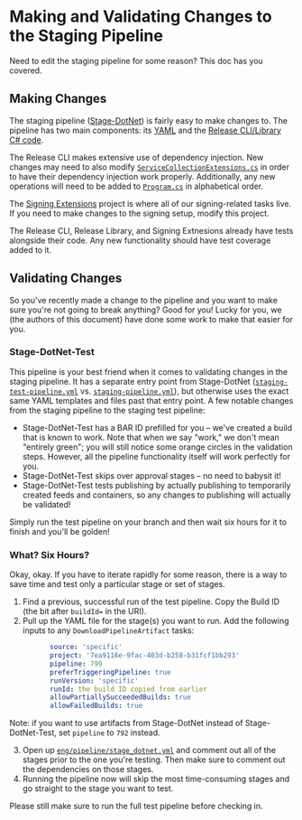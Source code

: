 # Making and Validating Changes to the Staging Pipeline

Need to edit the staging pipeline for some reason? This doc has you covered.

## Making Changes

The staging pipeline ([Stage-DotNet](https://dev.azure.com/dnceng/internal/_build?definitionId=792)) is fairly easy to make changes to.
The pipeline has two main components: its [YAML](https://dev.azure.com/dnceng/internal/_git/dotnet-release?path=%2Feng%2Fpipeline&version=GBmain&_a=contents) and the [Release CLI/Library C# code](https://dev.azure.com/dnceng/internal/_git/dotnet-release?path=%2Fsrc%2FMicrosoft.DotNet.Release&version=GBmain&_a=contents).

The Release CLI makes extensive use of dependency injection.
New changes may need to also modify [`ServiceCollectionExtensions.cs`](https://dev.azure.com/dnceng/internal/_git/dotnet-release?path=%2Fsrc%2FMicrosoft.DotNet.Release%2FMicrosoft.DotNet.ReleaseCli%2Fsrc%2FServiceCollectionExtensions.cs&version=GBmain) in order to have their dependency injection work properly.
Additionally, any new operations will need to be added to [`Program.cs`](https://dev.azure.com/dnceng/internal/_git/dotnet-release?path=%2Fsrc%2FMicrosoft.DotNet.Release%2FMicrosoft.DotNet.ReleaseCli%2Fsrc%2FProgram.cs&version=GBmain) in alphabetical order.

The [Signing Extensions](https://dev.azure.com/dnceng/internal/_git/dotnet-release?path=%2Fsrc%2FMicrosoft.DotNet.Release%2FMicrosoft.DotNet.Signing.Extensions&version=GBmain) project is where all of our signing-related tasks live. If you need to make changes to the signing setup, modify this project.

The Release CLI, Release Library, and Signing Extnesions already have tests alongside their code.
Any new functionality should have test coverage added to it. 

## Validating Changes

So you've recently made a change to the pipeline and you want to make sure you're not going to break anything?
Good for you! Lucky for you, we (the authors of this document) have done some work to make that easier for you.

### Stage-DotNet-Test

This pipeline is your best friend when it comes to validating changes in the staging pipeline.
It has a separate entry point from Stage-DotNet ([`staging-test-pipeline.yml`](https://dev.azure.com/dnceng/internal/_git/dotnet-release?path=%2Fstaging-test-pipeline.yml&version=GBmain&_a=contents) vs. [`staging-pipeline.yml`](https://dev.azure.com/dnceng/internal/_git/dotnet-release?path=%2Fstaging-pipeline.yml&version=GBmain&_a=contents)),
but otherwise uses the exact same YAML templates and files past that entry point.
A few notable changes from the staging pipeline to the staging test pipeline:

* Stage-DotNet-Test has a BAR ID prefilled for you &ndash; we've created a build that is known to work.
Note that when we say "work," we don't mean "entirely green"; you will still notice some orange circles in the validation steps.
However, all the pipeline functionality itself will work perfectly for you.
* Stage-DotNet-Test skips over approval stages &ndash; no need to babysit it!
* Stage-DotNet-Test tests publishing by actually publishing to temporarily created feeds and containers,
so any changes to publishing will actually be validated!

Simply run the test pipeline on your branch and then wait six hours for it to finish and you'll be golden!

### What? Six Hours?

Okay, okay. If you have to iterate rapidly for some reason,
there is a way to save time and test only a particular stage or set of stages.

1. Find a previous, successful run of the test pipeline. Copy the Build ID (the bit after `buildId=` in the URI).
2. Pull up the YAML file for the stage(s) you want to run. Add the following inputs to any `DownloadPipelineArtifact` tasks:
```yaml
          source: 'specific'
          project: '7ea9116e-9fac-403d-b258-b31fcf1bb293'
          pipeline: 799
          preferTriggeringPipeline: true
          runVersion: 'specific'
          runId: the build ID copied from earlier
          allowPartiallySucceededBuilds: true
          allowFailedBuilds: true
```
Note: if you want to use artifacts from Stage-DotNet instead of Stage-DotNet-Test, set `pipeline` to `792` instead.

3. Open up [`eng/pipeline/stage_dotnet.yml`](https://dev.azure.com/dnceng/internal/_git/dotnet-release?path=%2Feng%2Fpipeline%2Fstage_dotnet.yml&version=GBmain&_a=contents) and comment out all of the stages prior to the one you're testing.
Then make sure to comment out the dependencies on those stages.
4. Running the pipeline now will skip the most time-consuming stages and go straight to the stage you want to test.

Please still make sure to run the full test pipeline before checking in.

